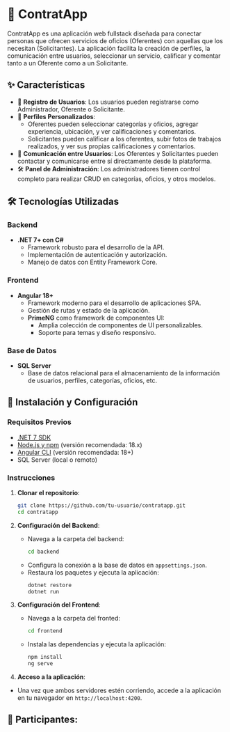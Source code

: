 # 🚀 ContratApp 

ContratApp es una aplicación web fullstack diseñada para conectar personas que ofrecen servicios de 
oficios (Oferentes) con aquellas que los necesitan (Solicitantes). La aplicación facilita la creación de 
perfiles, la comunicación entre usuarios, seleccionar un servicio, calificar y comentar tanto a un Oferente 
como a un Solicitante.

## ✨ Características 

- 🔐 **Registro de Usuarios**: Los usuarios pueden registrarse como Administrador, Oferente o Solicitante.
- 👤 **Perfiles Personalizados**:
  - Oferentes pueden seleccionar categorías y oficios, agregar experiencia, ubicación, y ver calificaciones y comentarios.
  - Solicitantes pueden calificar a los oferentes, subir fotos de trabajos realizados, y ver sus propias calificaciones y comentarios.
- 💬 **Comunicación entre Usuarios**: Los Oferentes y Solicitantes pueden contactar y comunicarse entre sí directamente desde la plataforma.
- 🛠️ **Panel de Administración**: Los administradores tienen control completo para realizar CRUD en categorías, oficios, y otros modelos.

## 🛠️ Tecnologías Utilizadas

### Backend

- **.NET 7+ con C#**
  - Framework robusto para el desarrollo de la API.
  - Implementación de autenticación y autorización.
  - Manejo de datos con Entity Framework Core.

### Frontend

- **Angular 18+**
  - Framework moderno para el desarrollo de aplicaciones SPA.
  - Gestión de rutas y estado de la aplicación.
  - **PrimeNG** como framework de componentes UI:
    - Amplia colección de componentes de UI personalizables.
    - Soporte para temas y diseño responsivo.

### Base de Datos

- **SQL Server**
  - Base de datos relacional para el almacenamiento de la información de usuarios, perfiles, categorías, oficios, etc.

## 🚀 Instalación y Configuración

### Requisitos Previos

- [.NET 7 SDK](https://dotnet.microsoft.com/download)
- [Node.js y npm](https://nodejs.org/) (versión recomendada: 18.x)
- [Angular CLI](https://angular.io/cli) (versión recomendada: 18+)
- SQL Server (local o remoto)

### Instrucciones

1. **Clonar el repositorio**:
   ```bash
   git clone https://github.com/tu-usuario/contratapp.git
   cd contratapp
2. **Configuración del Backend**:

	* Navega a la carpeta del backend:
	  ```bash
	  cd backend
	* Configura la conexión a la base de datos en `appsettings.json`.
	* Restaura los paquetes y ejecuta la aplicación:
	  ```bash
      dotnet restore
      dotnet run
3. **Configuración del Frontend**:

   * Navega a la carpeta del fronted:
     ```bash
     cd frontend
   * Instala las dependencias y ejecuta la aplicación:
     ```bash
     npm install
     ng serve
4. **Acceso a la aplicación**:

* Una vez que ambos servidores estén corriendo, accede a la aplicación en tu navegador en `http://localhost:4200`.

## 🤝 Participantes:
